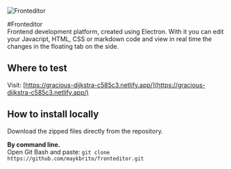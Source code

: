 ![Fronteditor](https://github.com/maykbrito/fronteditor/master/frontend-editor.png)  

#Fronteditor  
Frontend development platform, created using Electron. With it you can edit your Javacript, HTML, CSS or markdown code and view in real time the changes in the floating tab on the side.  

## Where to test
Visit: [https://gracious-dijkstra-c585c3.netlify.app/](https://gracious-dijkstra-c585c3.netlify.app/)  

## How to install locally  
Download the zipped files directly from the repository.  

**By command line.**  
Open Git Bash and paste: `git clone https://github.com/maykbrito/fronteditor.git`
